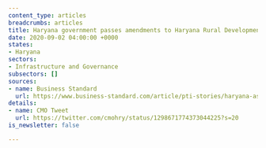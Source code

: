 ```yaml
---
content_type: articles
breadcrumbs: articles
title: Haryana government passes amendments to Haryana Rural Development Act, 1986
date: 2020-09-02 04:00:00 +0000
states:
- Haryana
sectors:
- Infrastructure and Governance
subsectors: []
sources:
- name: Business Standard
  url: https://www.business-standard.com/article/pti-stories/haryana-assembly-passes-12-bills-during-brief-monsoon-session-120082700009_1.html
details:
- name: CMO Tweet
  url: https://twitter.com/cmohry/status/1298671774373044225?s=20
is_newsletter: false

---
```

